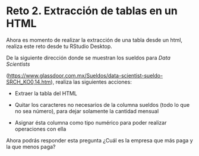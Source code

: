 # Reto 2. Extracción de tablas en un HTML

Ahora es momento de realizar la extracción de una tabla desde un html, realiza este reto desde tu RStudio Desktop. 

De la siguiente dirección donde se muestran los sueldos para _Data Scientists_ 

(https://www.glassdoor.com.mx/Sueldos/data-scientist-sueldo-SRCH_KO0,14.htm), realiza las siguientes acciones:

- Extraer la tabla del HTML

- Quitar los caracteres no necesarios de la columna sueldos (todo lo que no sea número), para dejar solamente la cantidad mensual

- Asignar ésta columna como tipo numérico para poder realizar operaciones con ella

Ahora podrás responder esta pregunta ¿Cuál es la empresa que más paga y la que menos paga?
